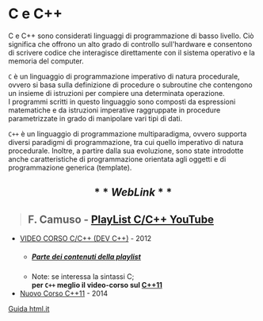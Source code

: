# C e C++

C e C++ sono considerati linguaggi di programmazione di basso livello. Ciò significa che offrono un alto grado di controllo sull'hardware e consentono di scrivere codice che interagisce direttamente con il sistema operativo e la memoria del computer.

`C` è un linguaggio di programmazione imperativo di natura procedurale, ovvero si basa sulla definizione di procedure o subroutine che contengono un insieme di istruzioni per compiere una determinata operazione.  
I programmi scritti in questo linguaggio sono composti da espressioni matematiche e da istruzioni imperative raggruppate in procedure parametrizzate in grado di manipolare vari tipi di dati.

`C++` è un linguaggio di programmazione multiparadigma, ovvero supporta diversi paradigmi di programmazione, tra cui quello imperativo di natura procedurale. Inoltre, a partire dalla sua evoluzione, sono state introdotte anche caratteristiche di programmazione orientata agli oggetti e di programmazione generica (template).

## $$ ** Web Link ** $$
> ## F. Camuso - [PlayList C/C++ YouTube](https://www.youtube.com/user/fcamuso/playlists?view=50&sort=dd&shelf_id=2)
- [VIDEO CORSO C/C++ (DEV C++)](https://www.youtube.com/playlist?list=PL43F4019E88196A2B) - 2012
    - ##### [Parte dei contenuti della playlist](http://www.camuso.it/cplusplus.asp)
    - Note: se interessa la sintassi C;  
    **per `C++` meglio il video-corso sul [C++11](https://www.youtube.com/playlist?list=PL0qAPtx8YtJfZpJD7uFxAXglkiHSEhktG)**
- [Nuovo Corso C++11](https://www.youtube.com/playlist?list=PL0qAPtx8YtJfZpJD7uFxAXglkiHSEhktG) - 2014  


[Guida html.it](https://www.html.it/guide/guida-c/)